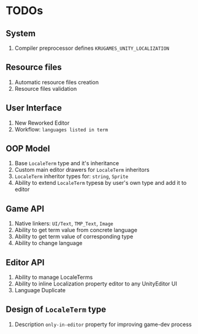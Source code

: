 # TODOs #

## System ##
1. Compiler preprocessor defines ``KRUGAMES_UNITY_LOCALIZATION`` 

## Resource files ##
1. Automatic resource files creation
1. Resource files validation

## User Interface ##
1. New Reworked Editor
1. Workflow: ``languages listed in term``

## OOP Model ##
1. Base ``LocaleTerm`` type and it's inheritance
1. Custom main editor drawers for ``LocaleTerm`` inheritors
1. ``LocaleTerm`` inheritor types for: ``string``, ``Sprite``
1. Ability to extend ``LocaleTerm`` typesв by user's own type and add it to editor

## Game API ##
1. Native linkers: ``UI/Text``, `TMP_Text`, ``Image``
1. Ability to get term value from concrete language
1. Ability to get term value of corresponding type
1. Ability to change language

## Editor API ##
1. Ability to manage LocaleTerms
1. Ability to inline Localization property editor to any UnityEditor UI 
1. Language Duplicate

## Design of ``LocaleTerm`` type ##
1. Description ``only-in-editor`` property for improving game-dev process
